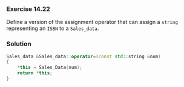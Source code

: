 ### Exercise 14.22

Define a version of the assignment operator that can assign a `string`
representing an `ISBN` to a `Sales_data`.

### Solution

```cpp
Sales_data &Sales_data::operator=(const std::string &num)
{
    *this = Sales_Data(num);
    return *this;
}
```
